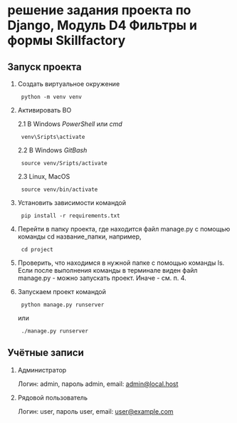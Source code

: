 #  решение задания проекта по Django, Модуль D4 Фильтры и формы  Skillfactory

## Запуск проекта

1. Создать виртуальное окружение

        python -m venv venv

2. Активировать ВО

    2.1 В Windows _PowerShell_ или _cmd_

        venv\Sripts\activate

    2.2 В Windows _GitBash_

        source venv/Sripts/activate

    2.3 Linux, MacOS

        source venv/bin/activate

3. Установить зависимости командой

        pip install -r requirements.txt

4. Перейти в папку проекта, где находится файл manage.py с помощью команды cd название_папки, например, 

        cd project

5. Проверить, что находимся в нужной папке с помощью команды ls. Если после выполнения команды в терминале виден файл manage.py - можно запускать проект. Иначе - см. п. 4. 


6. Запускаем проект командой 

        python manage.py runserver

    или

        ./manage.py runserver


## Учётные записи

1. Администратор

   Логин: admin, пароль admin, email: admin@local.host


2. Рядовой пользователь

    Логин: user, пароль user, email: user@example.com

